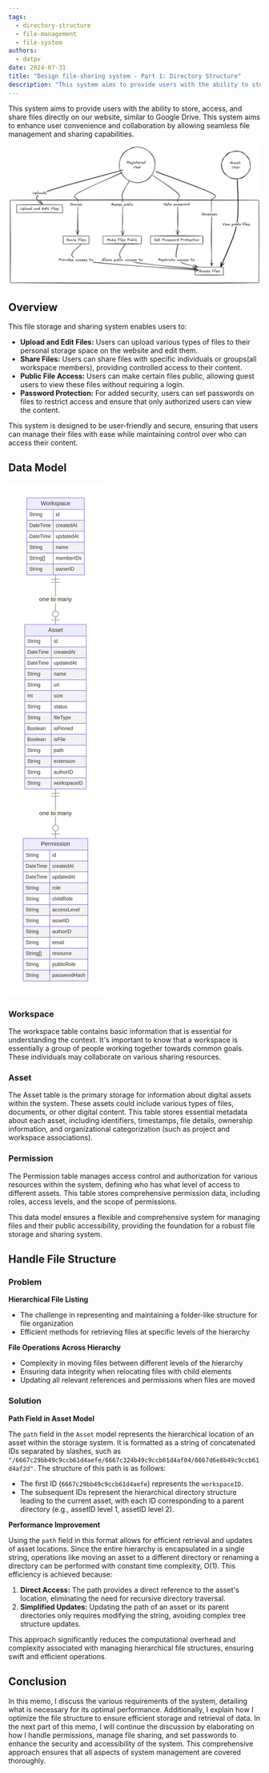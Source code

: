 ```yaml
---
tags:
  - directory-structure
  - file-management
  - file-system
authors:
  - datpv
date: 2024-07-31
title: "Design file-sharing system - Part 1: Directory Structure"
description: "This system aims to provide users with the ability to store, access, and share files directly on our website, similar to Google Drive. This system aims to enhance user convenience and collaboration by allowing seamless file management and sharing capabilities."
---
```


This system aims to provide users with the ability to store, access, and share files directly on our website, similar to Google Drive. This system aims to enhance user convenience and collaboration by allowing seamless file management and sharing capabilities.

![File Sharing System](assets/design-file-sharing-system_1.webp)

## Overview

This file storage and sharing system enables users to:

- **Upload and Edit Files:** Users can upload various types of files to their personal storage space on the website and edit them.
- **Share Files:** Users can share files with specific individuals or groups(all workspace members), providing controlled access to their content.
- **Public File Access:** Users can make certain files public, allowing guest users to view these files without requiring a login.
- **Password Protection:** For added security, users can set passwords on files to restrict access and ensure that only authorized users can view the content.

This system is designed to be user-friendly and secure, ensuring that users can manage their files with ease while maintaining control over who can access their content.

## Data Model

![Data model](assets/design-file-sharing-system_2.webp)

### Workspace

The workspace table contains basic information that is essential for understanding the context. It's important to know that a workspace is essentially a group of people working together towards common goals. These individuals may collaborate on various sharing resources.

### Asset

The Asset table is the primary storage for information about digital assets within the system. These assets could include various types of files, documents, or other digital content. This table stores essential metadata about each asset, including identifiers, timestamps, file details, ownership information, and organizational categorization (such as project and workspace associations).

### Permission

The Permission table manages access control and authorization for various resources within the system, defining who has what level of access to different assets. This table stores comprehensive permission data, including roles, access levels, and the scope of permissions.

This data model ensures a flexible and comprehensive system for managing files and their public accessibility, providing the foundation for a robust file storage and sharing system.

## Handle File Structure

### Problem

**Hierarchical File Listing**

- The challenge in representing and maintaining a folder-like structure for file organization
- Efficient methods for retrieving files at specific levels of the hierarchy

**File Operations Across Hierarchy**

- Complexity in moving files between different levels of the hierarchy
- Ensuring data integrity when relocating files with child elements
- Updating all relevant references and permissions when files are moved

### Solution

**Path Field in Asset Model**

The `path` field in the `Asset` model represents the hierarchical location of an asset within the storage system. It is formatted as a string of concatenated IDs separated by slashes, such as `"/6667c29bb49c9ccb61d4aefe/6667c324b49c9ccb61d4af04/6667d6e8b49c9ccb61d4af2d"`. The structure of this path is as follows:

- The first ID (`6667c29bb49c9ccb61d4aefe`) represents the `workspaceID`.
- The subsequent IDs represent the hierarchical directory structure leading to the current asset, with each ID corresponding to a parent directory (e.g., assetID level 1, assetID level 2).

**Performance Improvement**

Using the `path` field in this format allows for efficient retrieval and updates of asset locations. Since the entire hierarchy is encapsulated in a single string, operations like moving an asset to a different directory or renaming a directory can be performed with constant time complexity, O(1). This efficiency is achieved because:

1. **Direct Access:** The path provides a direct reference to the asset's location, eliminating the need for recursive directory traversal.
2. **Simplified Updates:** Updating the path of an asset or its parent directories only requires modifying the string, avoiding complex tree structure updates.

This approach significantly reduces the computational overhead and complexity associated with managing hierarchical file structures, ensuring swift and efficient operations.

## Conclusion

In this memo, I discuss the various requirements of the system, detailing what is necessary for its optimal performance. Additionally, I explain how I optimize the file structure to ensure efficient storage and retrieval of data. In the next part of this memo, I will continue the discussion by elaborating on how I handle permissions, manage file sharing, and set passwords to enhance the security and accessibility of the system. This comprehensive approach ensures that all aspects of system management are covered thoroughly.